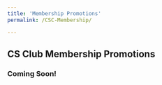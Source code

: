 ```yaml
---
title: 'Membership Promotions'
permalink: /CSC-Membership/

---
```

## CS Club Membership Promotions

### Coming Soon!
